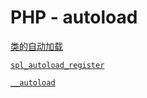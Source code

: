 # PHP - autoload

[类的自动加载](https://www.php.net/manual/zh/language.oop5.autoload.php)

[`spl_autoload_register`](https://www.php.net/manual/zh/function.spl-autoload-register.php)

[`__autoload`](https://www.php.net/manual/zh/function.autoload.php)
